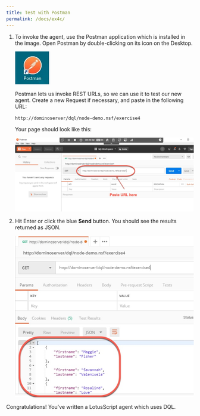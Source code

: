 ```yaml
---
title: Test with Postman
permalink: /docs/ex4c/
---
```


1. To invoke the agent, use the Postman application which is installed in the image.  Open Postman by double-clicking on its icon on the Desktop.

    ![](../images/ex4c/postman.jpg)

    Postman lets us invoke REST URLs, so we can use it to test our new agent.  Create a new Request if necessary, and paste in the following URL:

    ```
    http://dominoserver/dql/node-demo.nsf/exercise4
    ``` 

    Your page should look like this:

    ![](../images/ex4c/set-up-postman-call.jpg)

1. Hit Enter or click the blue **Send** button.  You should see the results returned as JSON.

    ![](../images/ex4c/results.jpg)


Congratulations! You've written a LotusScript agent which uses DQL.